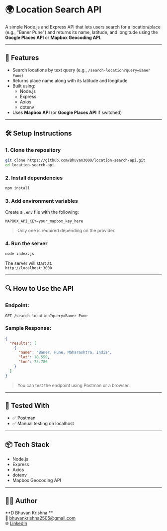 # 🌍 Location Search API

A simple Node.js and Express API that lets users search for a location/place (e.g., "Baner Pune") and returns its name, latitude, and longitude using the **Google Places API** or **Mapbox Geocoding API**.

---

## 🔧 Features

- Search locations by text query (e.g., `/search-location?query=Baner Pune`)
- Returns place name along with its latitude and longitude
- Built using:
  - Node.js
  - Express
  - Axios
  - dotenv
- Uses **Mapbox API** (or **Google Places API** if switched)

---

## 🛠️ Setup Instructions

### 1. Clone the repository
```bash
git clone https://github.com/Bhuvan3000/location-search-api.git
cd location-search-api
```

### 2. Install dependencies
```bash
npm install
```

### 3. Add environment variables  
Create a `.env` file with the following:

```env
MAPBOX_API_KEY=your_mapbox_key_here
```

> Only one is required depending on the provider.

### 4. Run the server
```bash
node index.js
```

The server will start at:  
`http://localhost:3000`

---

## 🔍 How to Use the API

### Endpoint:
```
GET /search-location?query=Baner Pune
```

### Sample Response:
```json
{
  "results": [
    {
      "name": "Baner, Pune, Maharashtra, India",
      "lat": 18.559,
      "lon": 73.786
    }
  ]
}
```

> You can test the endpoint using Postman or a browser.

---

## 🧪 Tested With

- ✅ Postman  
- ✅ Manual testing on localhost

---

## 📦 Tech Stack

- Node.js  
- Express  
- Axios  
- dotenv  
-  Mapbox Geocoding API

---

## 👨‍💻 Author

**D Bhuvan Krishna **  
📧 bhuvankrishna2505@gmail.com  
🌐 [LinkedIn](https://www.linkedin.com/in/bhuvan-krishna-d/)
